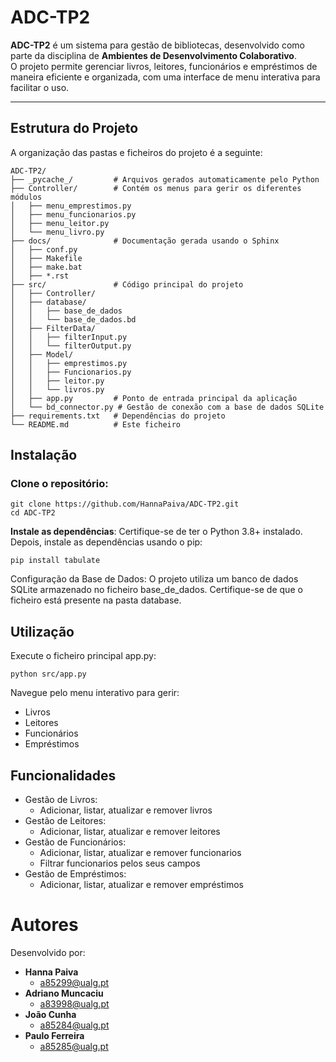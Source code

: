 # ADC-TP2

**ADC-TP2** é um sistema para gestão de bibliotecas, desenvolvido como parte da disciplina de **Ambientes de Desenvolvimento Colaborativo**.  
O projeto permite gerenciar livros, leitores, funcionários e empréstimos de maneira eficiente e organizada, com uma interface de menu interativa para facilitar o uso.

---

## Estrutura do Projeto

A organização das pastas e ficheiros do projeto é a seguinte:

```plaintext
ADC-TP2/
├── _pycache_/         # Arquivos gerados automaticamente pelo Python
├── Controller/        # Contém os menus para gerir os diferentes módulos
│   ├── menu_emprestimos.py
│   ├── menu_funcionarios.py
│   ├── menu_leitor.py
│   └── menu_livro.py
├── docs/              # Documentação gerada usando o Sphinx
│   ├── conf.py
│   ├── Makefile
│   ├── make.bat
│   ├── *.rst
├── src/               # Código principal do projeto
│   ├── Controller/
│   ├── database/
│   │   ├── base_de_dados  
│   │   └── base_de_dados.bd
│   ├── FilterData/
│   │   ├── filterInput.py
│   │   └── filterOutput.py
│   ├── Model/
│   │   ├── emprestimos.py
│   │   ├── Funcionarios.py
│   │   ├── leitor.py
│   │   └── livros.py
│   ├── app.py         # Ponto de entrada principal da aplicação
│   └── bd_connector.py # Gestão de conexão com a base de dados SQLite
├── requirements.txt   # Dependências do projeto
└── README.md          # Este ficheiro
```

## Instalação
### Clone o repositório:
```
git clone https://github.com/HannaPaiva/ADC-TP2.git
cd ADC-TP2
```
**Instale as dependências**: Certifique-se de ter o Python 3.8+ instalado. Depois, instale as dependências usando o pip:

```
pip install tabulate
```

Configuração da Base de Dados: O projeto utiliza um banco de dados SQLite armazenado no ficheiro base_de_dados. Certifique-se de que o ficheiro está presente na pasta database.

## Utilização
Execute o ficheiro principal app.py:

```
python src/app.py
```

Navegue pelo menu interativo para gerir:

- Livros
- Leitores
- Funcionários
- Empréstimos


## Funcionalidades
- Gestão de Livros:
  - Adicionar, listar, atualizar e remover livros
- Gestão de Leitores:
  - Adicionar, listar, atualizar e remover leitores
- Gestão de Funcionários:
  - Adicionar, listar, atualizar e remover funcionarios
  - Filtrar funcionarios pelos seus campos
- Gestão de Empréstimos:
  - Adicionar, listar, atualizar e remover empréstimos
 
# Autores

Desenvolvido por:
- **Hanna Paiva**
  - a85299@ualg.pt
- **Adriano Muncaciu**
  - a83998@ualg.pt
- **João Cunha**
  - a85284@ualg.pt
- **Paulo Ferreira**
  - a85285@ualg.pt
